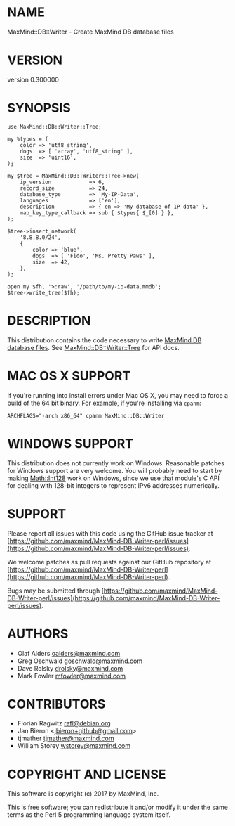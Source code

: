 # NAME

MaxMind::DB::Writer - Create MaxMind DB database files

# VERSION

version 0.300000

# SYNOPSIS

    use MaxMind::DB::Writer::Tree;

    my %types = (
        color => 'utf8_string',
        dogs  => [ 'array', 'utf8_string' ],
        size  => 'uint16',
    );

    my $tree = MaxMind::DB::Writer::Tree->new(
        ip_version            => 6,
        record_size           => 24,
        database_type         => 'My-IP-Data',
        languages             => ['en'],
        description           => { en => 'My database of IP data' },
        map_key_type_callback => sub { $types{ $_[0] } },
    );

    $tree->insert_network(
        '8.8.8.0/24',
        {
            color => 'blue',
            dogs  => [ 'Fido', 'Ms. Pretty Paws' ],
            size  => 42,
        },
    );

    open my $fh, '>:raw', '/path/to/my-ip-data.mmdb';
    $tree->write_tree($fh);

# DESCRIPTION

This distribution contains the code necessary to write [MaxMind DB database
files](http://maxmind.github.io/MaxMind-DB/). See [MaxMind::DB::Writer::Tree](https://metacpan.org/pod/MaxMind::DB::Writer::Tree)
for API docs.

# MAC OS X SUPPORT

If you're running into install errors under Mac OS X, you may need to force a
build of the 64 bit binary. For example, if you're installing via `cpanm`:

    ARCHFLAGS="-arch x86_64" cpanm MaxMind::DB::Writer

# WINDOWS SUPPORT

This distribution does not currently work on Windows. Reasonable patches for
Windows support are very welcome. You will probably need to start by making
[Math::Int128](https://metacpan.org/pod/Math::Int128) work on Windows, since we use that module's C API for dealing
with 128-bit integers to represent IPv6 addresses numerically.

# SUPPORT

Please report all issues with this code using the GitHub issue tracker at
[https://github.com/maxmind/MaxMind-DB-Writer-perl/issues](https://github.com/maxmind/MaxMind-DB-Writer-perl/issues).

We welcome patches as pull requests against our GitHub repository at
[https://github.com/maxmind/MaxMind-DB-Writer-perl](https://github.com/maxmind/MaxMind-DB-Writer-perl).

Bugs may be submitted through [https://github.com/maxmind/MaxMind-DB-Writer-perl/issues](https://github.com/maxmind/MaxMind-DB-Writer-perl/issues).

# AUTHORS

- Olaf Alders <oalders@maxmind.com>
- Greg Oschwald <goschwald@maxmind.com>
- Dave Rolsky <drolsky@maxmind.com>
- Mark Fowler <mfowler@maxmind.com>

# CONTRIBUTORS

- Florian Ragwitz <rafl@debian.org>
- Jan Bieron &lt;jbieron+github@gmail.com>
- tjmather <tjmather@maxmind.com>
- William Storey <wstorey@maxmind.com>

# COPYRIGHT AND LICENSE

This software is copyright (c) 2017 by MaxMind, Inc.

This is free software; you can redistribute it and/or modify it under
the same terms as the Perl 5 programming language system itself.
